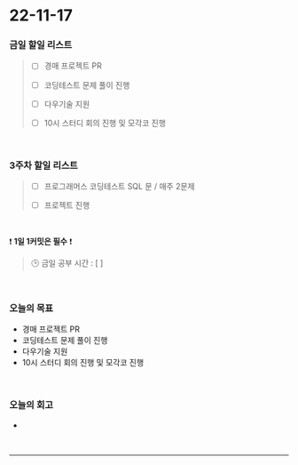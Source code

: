 # 22-11-17

### 금일 할일 리스트
> - [ ]  경매 프로젝트 PR
>
> - [ ]  코딩테스트 문제 풀이 진행
>
> - [ ]  다우기술 지원
>
> - [ ]  10시 스터디 회의 진행 및 모각코 진행


<br/>

### 3주차 할일 리스트  

> - [ ]  프로그래머스 코딩테스트 SQL 문 / 매주 2문제  
>
> - [ ]  프로젝트 진행

<br/>

❗ **1일 1커밋은 필수** ❗
> 🕒 금일 공부 시간 : [  ]
  
<br/>

### 오늘의 목표
- 경매 프로젝트 PR
- 코딩테스트 문제 풀이 진행
- 다우기술 지원
- 10시 스터디 회의 진행 및 모각코 진행

<br>

### 오늘의 회고
- 

<br/>

------------  